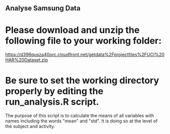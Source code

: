 ## Analyse Samsung Data

# Please download and unzip the following file to your working folder:
https://d396qusza40orc.cloudfront.net/getdata%2Fprojectfiles%2FUCI%20HAR%20Dataset.zip 

# Be sure to set the working directory properly by editing the run_analysis.R script.


The purpose of this script is to calculate the means of all variables with names including
the words "mean" and "std".  It is doing so at the level of the subject and activity.

